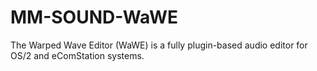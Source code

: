 MM-SOUND-WaWE
=============

The Warped Wave Editor (WaWE) is a fully plugin-based audio editor for OS/2 and eComStation systems.
